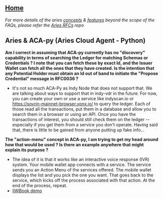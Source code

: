 
## [Home](./README.md)

*For more details of the aries [concepts](https://github.com/hyperledger/aries-rfcs/tree/master/concepts) & [features](https://github.com/hyperledger/aries-rfcs/tree/master/concepts) beyond the scope of the FAQs, please refer the [Aries RFCs](https://github.com/hyperledger/aries-rfcs) repo*


## Aries & ACA-py (Aries Cloud Agent - Python)

**Am I correct in assuming that ACA-py currently has no "discovery" capability in terms of searching the Ledger for matching Schemas or Credentials ? I note that you can fetch these by exact Id, and the Issuer Wallet can fetch all the ones that they have created. Is the intention that any Potential Holder must obtain an Id out of band to initiate the "Propose Credential" message in RFC0036 ?**

* It's not so much ACA-Py as Indy Node that does not support that. We are talking about ways to support that in indy-vdr in the future. For now, you can create your own or use a service like indyscan.io or https://sovrin-mainnet-browser.vonx.io/ to query the ledger. Each of those read all the transactions, put them in a database and allow you to search them in a browser or using an API. Once you have the transactions of interest, you should still check them on the ledger -- especially if you get them from a service you don't operate. Having said that, there is little to be gained from anyone putting up fake info...

**The "action-menu" concept in ACA-py, I am trying to get my head around how that would be used ? Is there an example anywhere that might explain its purpose ?**

* The idea of it is that it works like an interactive voice response (IVR) system. Your mobile wallet app connects with a service. The service sends you an Action Menu of the services offered. The mobile wallet displays the list and you pick the one you want. That goes back to the service, which kicks off the process associated with that action. At the end of the process, repeat.
* [IIWBook demo](https://hackmd.io/jrWg2kw7QuWx9XS0R3_XPQ?view)